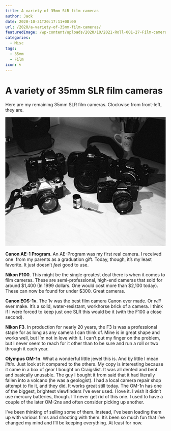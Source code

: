 ```yaml
---
title: A variety of 35mm SLR film cameras
author: Jack
date: 2020-10-31T20:17:11+00:00
url: /2020/a-variety-of-35mm-film-cameras/
featuredImage: /wp-content/uploads/2020/10/2021-Roll-001-27-Film-cameras.jpg
categories:
  - Misc
tags:
  - 35mm
  - Film
icon: 🌀
---
```


# A variety of 35mm SLR film cameras

Here are my remaining 35mm SLR film cameras. Clockwise from front-left, they are.

![Film cameras](/_img/2020/2021-Roll-001-27-Film-cameras.jpg)

**Canon AE-1 Program**. An AE-Program was my first real camera. I received one &nbsp;from my parents as a graduation gift. Today, though, it&#8217;s my least favorite. It just doesn&#8217;t _feel_ good to use.

**Nikon F100**. This might be the single greatest deal there is when it comes to film cameras. These are semi-professional, high-end cameras that sold for around $1,400 (In 1999 dollars. One would cost more than $2,100 today). These can now be found for under $300. Great cameras.

**Canon EOS-1v**. The 1v was the best film camera Canon ever made. Or _will_ ever make. It&#8217;s a solid, water-resistant, workhorse brick of a camera. I think if I were forced to keep just one SLR this would be it (with the F100 a close second).

**Nikon F3**. In production for nearly 20 years, the F3 is was a professional staple for as long as any camera I can think of. Mine is in great shape and works well, but I&#8217;m not in love with it. I can&#8217;t put my finger on the problem, but I never seem to reach for it other than to be sure and run a roll or two through it each year.

**Olympus OM-1n**. What a wonderful little jewel this is. And by little I mean _little._ Just look at it compared to the others. My copy is interesting because it came in a box of gear I bought on Craigslist. It was all dented and bent and basically unusable. The guy I bought it from said that it had literally fallen into a volcano (he was a geologist). I had a local camera repair shop attempt to fix it, and they did. It works great still today. The OM-1n has one of the biggest, brightest viewfinders I&#8217;ve ever used. I love it. I wish it didn&#8217;t use mercury batteries, though. I&#8217;ll never get rid of this one. I used to have a couple of the later OM-2ns and often consider picking up another.

I&#8217;ve been thinking of selling some of them. Instead, I&#8217;ve been loading them up with various films and shooting with them. It&#8217;s been so much fun that I&#8217;ve changed my mind and I&#8217;ll be keeping everything. At least for now.

<!--kg-card-end: html-->